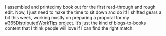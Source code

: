 I assembled and printed my book out for the first read-through and rough edit. Now, I just need to make the time to sit down and do it! I shifted gears a bit this week, working mostly on preparing a proposal for my [#365DistributedWorkTips project](https://artofworkingremotely.com/news/365-distributed-work-tips). It’s just the kind of blogs-to-books content that I think people will love if I can find the right match. 
